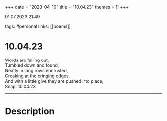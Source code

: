 +++
date = "2023-04-10"
title = "10.04.23"
themes = []
+++

01.07.2023 21:49

tags: #personal
links: [[poems]]

# 10.04.23
Words are falling out,  
Tumbled down and found,  
Neatly in long rows encrusted,  
Creaking at the cringing edges,  
And with a little give they are pushed into place,  
Snap.
10.04.23

---
# Description
